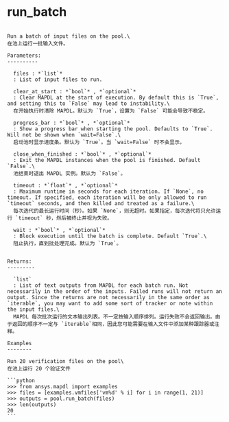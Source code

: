 # run_batch

````{method} LocalMapdlPool.run_batch(files, clear_at_start=True, progress_bar=True, close_when_finished=False, timeout=None, wait=True)

Run a batch of input files on the pool.\
在池上运行一批输入文件。

Parameters:
----------

  files : *`list`*
  : List of input files to run.

  clear_at_start : *`bool`* , *`optional`*
  : Clear MAPDL at the start of execution. By default this is `True`, and setting this to `False` may lead to instability.\
  在开始执行时清除 MAPDL。默认为 `True`，设置为 `False` 可能会导致不稳定。

  progress_bar : *`bool`* , *`optional`*
  : Show a progress bar when starting the pool. Defaults to `True`. Will not be shown when `wait=False`.\
  启动池时显示进度条。默认为 `True`。当 `wait=False` 时不会显示。

  close_when_finished : *`bool`* , *`optional`*
  : Exit the MAPDL instances when the pool is finished. Default `False`.\
  池结束时退出 MAPDL 实例。默认为 `False`。

  timeout : *`float`* , *`optional`*
  : Maximum runtime in seconds for each iteration. If `None`, no timeout. If specified, each iteration will be only allowed to run `timeout` seconds, and then killed and treated as a failure.\
  每次迭代的最长运行时间（秒）。如果 `None`，则无超时。如果指定，每次迭代将只允许运行 `timeout` 秒，然后被终止并视为失败。

  wait : *`bool`* , *`optional`*
  : Block execution until the batch is complete. Default `True`.\
  阻止执行，直到批处理完成。默认为 `True`。


Returns:
---------

  `list`
  : List of text outputs from MAPDL for each batch run. Not necessarily in the order of the inputs. Failed runs will not return an output. Since the returns are not necessarily in the same order as `iterable`, you may want to add some sort of tracker or note within the input files.\
  MAPDL 每次批次运行的文本输出列表。不一定按输入顺序排列。运行失败不会返回输出。由于返回的顺序不一定与 `iterable`相同，因此您可能需要在输入文件中添加某种跟踪器或注释。

Examples
--------

Run 20 verification files on the pool\
在池上运行 20 个验证文件

```python
>>> from ansys.mapdl import examples
>>> files = [examples.vmfiles['vm%d' % i] for i in range(1, 21)]
>>> outputs = pool.run_batch(files)
>>> len(outputs)
20
```




````